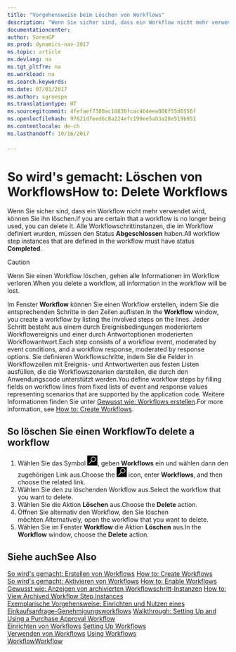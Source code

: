```yaml
---
title: "Vorgehensweise beim Löschen von Workflows"
description: "Wenn Sie sicher sind, dass ein Workflow nicht mehr verwendet wird, können Sie ihn löschen. Alle Workflowschrittinstanzen, die im Workflow definiert wurden, müssen den Status **Abgeschlossen** haben."
documentationcenter: 
author: SorenGP
ms.prod: dynamics-nav-2017
ms.topic: article
ms.devlang: na
ms.tgt_pltfrm: na
ms.workload: na
ms.search.keywords: 
ms.date: 07/01/2017
ms.author: sgroespe
ms.translationtype: HT
ms.sourcegitcommit: 4fefaef7380ac10836fcac404eea006f55d8556f
ms.openlocfilehash: 97621dfeed6c8a224efc199ee5ab3a28e519b951
ms.contentlocale: de-ch
ms.lasthandoff: 10/16/2017

---
```

# <a name="how-to-delete-workflows"></a><span data-ttu-id="d09e0-104">So wird's gemacht: Löschen von Workflows</span><span class="sxs-lookup"><span data-stu-id="d09e0-104">How to: Delete Workflows</span></span>
<span data-ttu-id="d09e0-105">Wenn Sie sicher sind, dass ein Workflow nicht mehr verwendet wird, können Sie ihn löschen.</span><span class="sxs-lookup"><span data-stu-id="d09e0-105">If you are certain that a workflow is no longer being used, you can delete it.</span></span> <span data-ttu-id="d09e0-106">Alle Workflowschrittinstanzen, die im Workflow definiert wurden, müssen den Status **Abgeschlossen** haben.</span><span class="sxs-lookup"><span data-stu-id="d09e0-106">All workflow step instances that are defined in the workflow must have status **Completed**.</span></span>  

> [!CAUTION]  
>  <span data-ttu-id="d09e0-107">Wenn Sie einen Workflow löschen, gehen alle Informationen im Workflow verloren.</span><span class="sxs-lookup"><span data-stu-id="d09e0-107">When you delete a workflow, all information in the workflow will be lost.</span></span>  

 <span data-ttu-id="d09e0-108">Im Fenster **Workflow** können Sie einen Workflow erstellen, indem Sie die entsprechenden Schritte in den Zeilen auflisten.</span><span class="sxs-lookup"><span data-stu-id="d09e0-108">In the **Workflow** window, you create a workflow by listing the involved steps on the lines.</span></span> <span data-ttu-id="d09e0-109">Jeder Schritt besteht aus einem durch Ereignisbedingungen moderiertem Workflowereignis und einer durch Antwortoptionen moderierten Workflowantwort.</span><span class="sxs-lookup"><span data-stu-id="d09e0-109">Each step consists of a workflow event, moderated by event conditions, and a workflow response, moderated by response options.</span></span> <span data-ttu-id="d09e0-110">Sie definieren Workflowschritte, indem Sie die Felder in Workflowzeilen mit Ereignis- und Antwortwerten aus festen Listen ausfüllen, die die Workflowszenarien darstellen, die durch den Anwendungscode unterstützt werden.</span><span class="sxs-lookup"><span data-stu-id="d09e0-110">You define workflow steps by filling fields on workflow lines from fixed lists of event and response values representing scenarios that are supported by the application code.</span></span> <span data-ttu-id="d09e0-111">Weitere Informationen finden Sie unter [Gewusst wie: Workflows erstellen](across-how-to-create-workflows.md).</span><span class="sxs-lookup"><span data-stu-id="d09e0-111">For more information, see [How to: Create Workflows](across-how-to-create-workflows.md).</span></span>  

## <a name="to-delete-a-workflow"></a><span data-ttu-id="d09e0-112">So löschen Sie einen Workflow</span><span class="sxs-lookup"><span data-stu-id="d09e0-112">To delete a workflow</span></span>  
1.  <span data-ttu-id="d09e0-113">Wählen Sie das Symbol ![Nach Seite oder Bericht suchen](media/ui-search/search_small.png "Symbol Nach Seite oder Bericht suchen"), geben **Workflows** ein und wählen dann den zugehörigen Link aus.</span><span class="sxs-lookup"><span data-stu-id="d09e0-113">Choose the ![Search for Page or Report](media/ui-search/search_small.png "Search for Page or Report icon") icon, enter **Workflows**, and then choose the related link.</span></span>  
2.  <span data-ttu-id="d09e0-114">Wählen Sie den zu löschenden Workflow aus.</span><span class="sxs-lookup"><span data-stu-id="d09e0-114">Select the workflow that you want to delete.</span></span>  
3.  <span data-ttu-id="d09e0-115">Wählen Sie die Aktion **Löschen** aus.</span><span class="sxs-lookup"><span data-stu-id="d09e0-115">Choose the **Delete** action.</span></span>  
4.  <span data-ttu-id="d09e0-116">Öffnen Sie alternativ den Workflow, den Sie löschen möchten.</span><span class="sxs-lookup"><span data-stu-id="d09e0-116">Alternatively, open the workflow that you want to delete.</span></span>  
5.  <span data-ttu-id="d09e0-117">Wählen Sie im Fenster **Workflow** die Aktion **Löschen** aus.</span><span class="sxs-lookup"><span data-stu-id="d09e0-117">In the **Workflow** window, choose the **Delete** action.</span></span>  

## <a name="see-also"></a><span data-ttu-id="d09e0-118">Siehe auch</span><span class="sxs-lookup"><span data-stu-id="d09e0-118">See Also</span></span>  
 <span data-ttu-id="d09e0-119">[So wird's gemacht: Erstellen von Workflows](across-how-to-create-workflows.md) </span><span class="sxs-lookup"><span data-stu-id="d09e0-119">[How to: Create Workflows](across-how-to-create-workflows.md) </span></span>  
 <span data-ttu-id="d09e0-120">[So wird's gemacht: Aktivieren von Workflows](across-how-to-enable-workflows.md) </span><span class="sxs-lookup"><span data-stu-id="d09e0-120">[How to: Enable Workflows](across-how-to-enable-workflows.md) </span></span>  
 <span data-ttu-id="d09e0-121">[Gewusst wie: Anzeigen von archivierten Workflowschritt-Instanzen](across-how-to-view-archived-workflow-step-instances.md) </span><span class="sxs-lookup"><span data-stu-id="d09e0-121">[How to: View Archived Workflow Step Instances](across-how-to-view-archived-workflow-step-instances.md) </span></span>  
 <span data-ttu-id="d09e0-122">[Exemplarische Vorgehensweise: Einrichten und Nutzen eines Einkaufsanfrage-Genehmigungsworkflows](walkthrough-setting-up-and-using-a-purchase-approval-workflow.md) </span><span class="sxs-lookup"><span data-stu-id="d09e0-122">[Walkthrough: Setting Up and Using a Purchase Approval Workflow](walkthrough-setting-up-and-using-a-purchase-approval-workflow.md) </span></span>  
 <span data-ttu-id="d09e0-123">[Einrichten von Workflows](across-set-up-workflows.md) </span><span class="sxs-lookup"><span data-stu-id="d09e0-123">[Setting Up Workflows](across-set-up-workflows.md) </span></span>  
 <span data-ttu-id="d09e0-124">[Verwenden von Workflows](across-use-workflows.md) </span><span class="sxs-lookup"><span data-stu-id="d09e0-124">[Using Workflows](across-use-workflows.md) </span></span>  
 [<span data-ttu-id="d09e0-125">Workflow</span><span class="sxs-lookup"><span data-stu-id="d09e0-125">Workflow</span></span>](across-workflow.md)   

